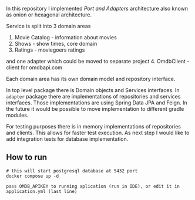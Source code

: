 In this repository I implemented *Port and Adapters* architecture also known as onion or hexagonal architecture.

Service is split into 3 domain areas

1. Movie Catalog - information about movies
2. Shows - show times, core domain
3. Ratings - moviegoers ratings

and one adapter which could be moved to separate project
4. OmdbClient - client for omdbapi.com

Each domain area has its own domain model and repository interface.

In top level package there is Domain objects and Services interfaces. In `adapter` package there are implementations of
repositories and services interfaces. Those implementations are using Spring Data JPA and Feign. In the future it would be
possible to move implementation to different gradle modules. 

For testing purposes there is in memory implementations of repositories and clients. This allows for faster test execution.
As next step I would like to add integration tests for database implementation.

## How to run
```
# this will start postgresql database at 5432 port
docker compose up -d 

pass OMDB_APIKEY to running aplication (run in IDE), or edit it in application.yml (last line)
```

